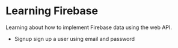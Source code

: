 # Learning Firebase
Learning about how to implement Firebase data using the web API.
- Signup 
  sign up a user using email and password